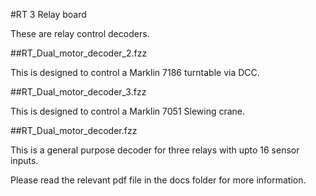 #RT 3 Relay board

These are relay control decoders.

##RT_Dual_motor_decoder_2.fzz

This is designed to control a Marklin 7186 turntable via DCC.

##RT_Dual_motor_decoder_3.fzz

This is designed to control a Marklin 7051 Slewing crane.

##RT_Dual_motor_decoder.fzz

This is a general purpose decoder for three relays with upto 16 sensor inputs.


Please read the relevant pdf file in the docs folder for more information.



